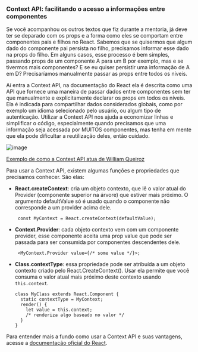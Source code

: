 ### Context API: facilitando o acesso a informações entre componentes
Se você acompanhou os outros textos que fiz durante a mentoria, já deve ter se deparado com os props e a forma como eles se comportam entre componentes pais e filhos no React. Sabemos que  se quisermos que algum dado do componente pai persista no filho, precisamos informar esse dado na props do filho. Em alguns casos, esse processo é bem simples, passando props de um componente A para um B por exemplo, mas e se tivermos mais componentes? E se eu quiser persistir uma informação de A em D? Precisaríamos manualmente passar as props entre todos os níveis.

Aí entra a Context API, na documentação do React ela é descrita como uma API que fornece uma maneira de passar dados entre componentes sem ter que manualmente e explicitamente declarar os props em todos os níveis. Ela é indicada para compartilhar dados considerados globais, como por exemplo um idioma selecionado pelo usuário, ou algum tipo de autenticação. Utilizar a Context API nos ajuda a economizar linhas e simplificar o código, especialmente quando precisamos que uma informação seja acessada por MUITOS componentes, mas tenha em mente que ela pode dificultar a reutilização deles, então cuidado.

![image](https://user-images.githubusercontent.com/65983895/148785458-7cd672c7-3993-4e48-9b69-b831ee581a2c.png)

[Exemplo de como a Context API atua de William Queiroz](https://medium.com/@wnqueiroz)

Para usar a Context API, existem algumas funções e propriedades que precisamos conhecer. São elas:
<ul>
  <li><strong>React.createContext</strong>: cria um objeto contexto, que lê o valor atual do Provider (componente superior na árvore) que estiver mais próximo. O argumento defaultValue só é usado quando o componente não corresponde a um provider acima dele. 
    
     const MyContext = React.createContext(defaultValue); 
 
  </li>
  <li><strong>Context.Provider</strong>: cada objeto contexto vem com um componente provider, esse componente aceita uma prop value que pode ser passada para ser consumida por componentes descendentes dele.
   
     <MyContext.Provider value={/* some value */}>; 
  
  </li>
  <li><strong>Class.contextType</strong>: essa propriedade pode ser atribuída a um objeto contexto criado pelo React.CreateContext(). Usar ela permite que você consuma o valor atual mais próximo deste contexto usando <code>this.context</code>. 
    
  
    class MyClass extends React.Component {
      static contextType = MyContext;
      render() {
        let value = this.context;
        /* renderiza algo baseado no valor */
      }
    }

  </li>
 </ul>

Para entender mais a fundo como usar a Context API e suas vantagens, acesse a [documentação oficial do React](https://pt-br.reactjs.org/docs/context.html).
